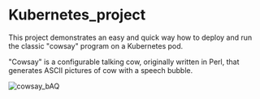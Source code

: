 # Kubernetes_project

This project demonstrates an easy and quick way how to deploy and run the classic "cowsay" program on a Kubernetes pod.

"Cowsay" is a configurable talking cow, originally written in Perl, that generates ASCII pictures of cow with a speech bubble.

![cowsay_bAQ](https://github.com/DDanielcoding/Kubernetes_project/assets/155651525/621591bd-f212-4aae-a651-d41a07efaaec=250x250)
